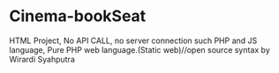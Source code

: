 # Cinema-bookSeat
HTML Project, No API CALL, no server connection such PHP and JS language, Pure PHP web language.(Static web)//open source syntax by Wirardi Syahputra 
